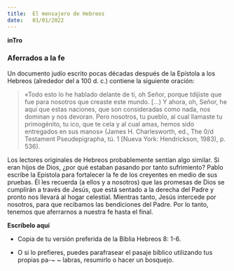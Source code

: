 ```yaml
---
title:  El mensajero de Hebreos
date:   01/01/2022
---
```


**inTro**

### Aferrados a la fe

Un documento judío escrito pocas décadas después de la Epístola a los Hebreos (alrededor del a 100 d. c.) contiene la siguiente oración:

> «Todo esto lo he hablado delante de ti, oh Señor, porque tdijiste que fue para nosotros que creaste este mundo. [...) Y ahora, oh, Señor, he aquí que estas naciones, que son consideradas como nada, nos dominan y nos devoran. Pero nosotros, tu pueblo, al cual llamaste tu primogénito, tu ico, que te cela y al cual amas, hemos sido entregados en sus manos» (James H. Charlesworth, ed., The 0/d Testament Pseudepigrapha, tú. 1 [Nueva York: Hendrickson, 1983), p. 536).

Los lectores originales de Hebreos probablemente sentían algo similar. Si eran hijos de Dios, ¿por qué estaban pasando por tanto sufrimiento? Pablo escribe la Epístola para fortalecer la fe de los creyentes en medio de sus pruebas. Él les recuerda (a ellos y a nosotros) que las promesas de Dios se cumplirán a través de Jesús, que está sentado a la derecha del Padre y pronto nos llevará al hogar celestial. Mientras tanto, Jesús intercede por nosotros, para que recibamos las bendiciones del Padre. Por lo tanto, tenemos que aferrarnos a nuestra fe hasta el final.

**Escríbelo aquí**

- Copia de tu versión preferida de la Biblia Hebreos 8: 1-6.

- O si lo prefieres, puedes parafrasear el pasaje bíblico utilizando tus propias pa-~ ~ labras, resumirlo o hacer un bosquejo.
